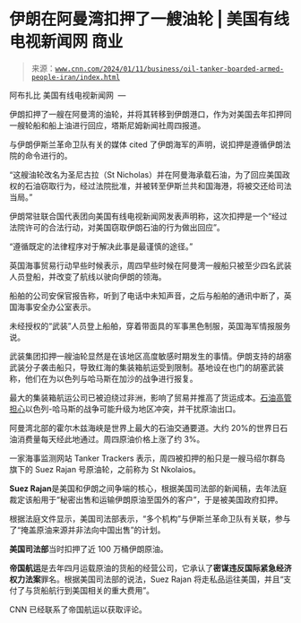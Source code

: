 <!-- yml

类别：未分类

日期：2024 年 5 月 27 日 14:41:18

-->

# 伊朗在阿曼湾扣押了一艘油轮 | 美国有线电视新闻网 商业

> 来源：[`www.cnn.com/2024/01/11/business/oil-tanker-boarded-armed-people-iran/index.html`](https://www.cnn.com/2024/01/11/business/oil-tanker-boarded-armed-people-iran/index.html)

阿布扎比 美国有线电视新闻网  —

伊朗扣押了一艘在阿曼湾的油轮，并将其转移到伊朗港口，作为对美国去年扣押同一艘轮船和船上油进行回应，塔斯尼姆新闻社周四报道。

与伊朗伊斯兰革命卫队有关的媒体 cited 了伊朗海军的声明，说扣押是遵循伊朗法院的命令进行的。

“这艘油轮改名为圣尼古拉（St Nicholas）并在阿曼海承载石油，为了回应美国政权的石油窃取行为，经过法院批准，并被转至伊斯兰共和国海港，将被交还给司法当局。”

伊朗常驻联合国代表团向美国有线电视新闻网发表声明称，这次扣押是一个“经过法院许可的合法行动，对美国窃取伊朗石油的行为做出回应”。

“遵循既定的法律程序对于解决此事是最谨慎的途径。”

英国海事贸易行动早些时候表示，周四早些时候在阿曼湾一艘船只被至少四名武装人员登船，并改变了航线以驶向伊朗的领海。

船舶的公司安保官报告称，听到了电话中未知声音，之后与船舶的通讯中断了，英国海事安全办公室表示。

未经授权的“武装”人员登上船舶，穿着带面具的军事黑色制服，英国海军情报服务说。

武装集团扣押一艘油轮显然是在该地区高度敏感时期发生的事情。伊朗支持的胡塞武装分子袭击船只，导致红海的集装箱航运受到限制。基地设在也门的胡塞武装称，他们在为以色列与哈马斯在加沙的战争进行报复。

最大的集装箱航运公司已被迫绕过非洲，影响了贸易并推高了货运成本。[石油高管担心](https://www.cnn.com/2024/01/09/business/big-oil-ceo-war-in-middle-east-price-surge/index.html)以色列-哈马斯的战争可能升级为地区冲突，并干扰原油出口。

阿曼湾北部的霍尔木兹海峡是世界上最大的石油交通要道。大约 20%的世界日石油消费量每天经此地通过。周四原油价格上涨了约 3%。

一家海事监测网站 Tanker Trackers 表示，周四被扣押的船只是一艘马绍尔群岛旗下的 Suez Rajan 号原油轮，之前称为 St Nkolaios。

**Suez Rajan**是美国和伊朗之间争端的核心，根据美国司法部的新闻稿，去年法庭裁定该船用于“秘密出售和运输伊朗原油至国外的客户”，于是被美国政府扣押。

根据法庭文件显示，美国司法部表示，“多个机构”与伊斯兰革命卫队有关联，参与了“掩盖原油来源并非法向中国出售”的计划。

**美国司法部**当时扣押了近 100 万桶伊朗原油。

**帝国航运**是去年四月运载原油的货船的经营公司，它承认了**密谋违反国际紧急经济权力法案**罪名。根据美国司法部的说法，Suez Rajan 将走私品运往美国，并且“支付了与货船航行到美国相关的重大费用”。

CNN 已经联系了帝国航运以获取评论。
